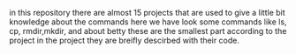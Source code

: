 in this repository there are almost 15 projects that are used to give a little bit knowledge about the commands here we have look some commands like ls, cp, rmdir,mkdir, and about betty these are the smallest part according to the project in the project they are breifly descirbed with their code.

